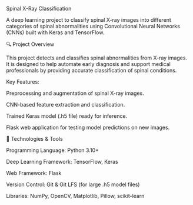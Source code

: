 Spinal X-Ray Classification

A deep learning project to classify spinal X-ray images into different categories of spinal abnormalities using Convolutional Neural Networks (CNNs) built with Keras and TensorFlow.

🔍 Project Overview

This project detects and classifies spinal abnormalities from X-ray images. It is designed to help automate early diagnosis and support medical professionals by providing accurate classification of spinal conditions.

Key Features:

Preprocessing and augmentation of spinal X-ray images.

CNN-based feature extraction and classification.

Trained Keras model (.h5 file) ready for inference.

Flask web application for testing model predictions on new images.

🧰 Technologies & Tools

Programming Language: Python 3.10+

Deep Learning Framework: TensorFlow, Keras

Web Framework: Flask

Version Control: Git & Git LFS (for large .h5 model files)

Libraries: NumPy, OpenCV, Matplotlib, Pillow, scikit-learn
